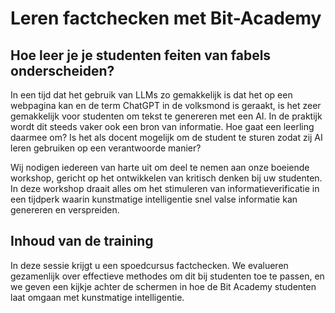 # Leren factchecken met Bit-Academy

## Hoe leer je je studenten feiten van fabels onderscheiden?

In een tijd dat het gebruik van LLMs zo gemakkelijk is dat het op een webpagina kan en de term ChatGPT in de volksmond is geraakt, is het zeer gemakkelijk voor studenten om tekst te genereren met een AI. In de praktijk wordt dit steeds vaker ook een bron van informatie. Hoe gaat een leerling daarmee om? Is het als docent mogelijk om de student te sturen zodat zij AI leren gebruiken op een verantwoorde manier?

Wij nodigen iedereen van harte uit om deel te nemen aan onze boeiende workshop, gericht op het ontwikkelen van kritisch denken bij uw studenten. In deze workshop draait alles om het stimuleren van informatieverificatie in een tijdperk waarin kunstmatige intelligentie snel valse informatie kan genereren en verspreiden.

## Inhoud van de training

In deze sessie krijgt u een spoedcursus factchecken. We evalueren gezamenlijk over effectieve methodes om dit bij studenten toe te passen, en we geven een kijkje achter de schermen in hoe de Bit Academy studenten laat omgaan met kunstmatige intelligentie.